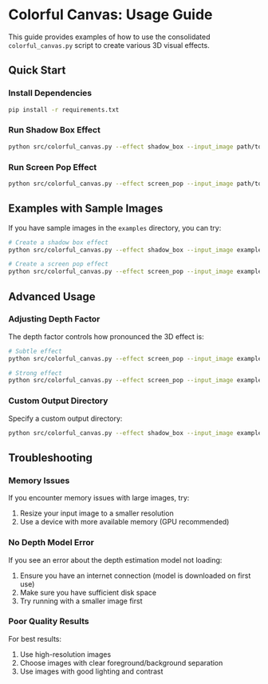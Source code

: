 # Colorful Canvas: Usage Guide

This guide provides examples of how to use the consolidated `colorful_canvas.py` script to create various 3D visual effects.

## Quick Start

### Install Dependencies

```bash
pip install -r requirements.txt
```

### Run Shadow Box Effect

```bash
python src/colorful_canvas.py --effect shadow_box --input_image path/to/your/image.jpg
```

### Run Screen Pop Effect

```bash
python src/colorful_canvas.py --effect screen_pop --input_image path/to/your/image.jpg --depth_factor 2.0
```

## Examples with Sample Images

If you have sample images in the `examples` directory, you can try:

```bash
# Create a shadow box effect
python src/colorful_canvas.py --effect shadow_box --input_image examples/original.jpg --output_dir examples/output

# Create a screen pop effect
python src/colorful_canvas.py --effect screen_pop --input_image examples/original.jpg --output_dir examples/output
```

## Advanced Usage

### Adjusting Depth Factor

The depth factor controls how pronounced the 3D effect is:

```bash
# Subtle effect
python src/colorful_canvas.py --effect screen_pop --input_image examples/original.jpg --depth_factor 1.0

# Strong effect
python src/colorful_canvas.py --effect screen_pop --input_image examples/original.jpg --depth_factor 3.0
```

### Custom Output Directory

Specify a custom output directory:

```bash
python src/colorful_canvas.py --effect shadow_box --input_image examples/original.jpg --output_dir my_custom_effects
```

## Troubleshooting

### Memory Issues

If you encounter memory issues with large images, try:
1. Resize your input image to a smaller resolution
2. Use a device with more available memory (GPU recommended)

### No Depth Model Error

If you see an error about the depth estimation model not loading:
1. Ensure you have an internet connection (model is downloaded on first use)
2. Make sure you have sufficient disk space
3. Try running with a smaller image first

### Poor Quality Results

For best results:
1. Use high-resolution images
2. Choose images with clear foreground/background separation
3. Use images with good lighting and contrast